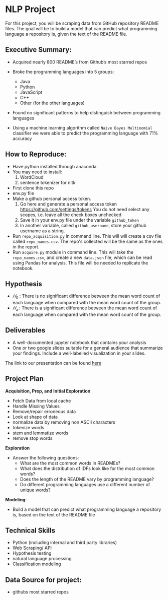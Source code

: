 # NLP Project

For this project, you will be scraping data from GitHub repository README files. The goal will be to build a model that can predict what programming language a repository is, given the text of the README file.


## Executive Summary:

* Acquired nearly 800 README’s from Github’s most starred repos
* Broke the programming languages into 5 groups:
    * Java
    * Python
    * JavaScript
    * C++
    * Other (for the other languages)

* Found no significant patterns to help distinguish between programming languages
* Using a machine learning algorithm called `Naive Bayes Multinomial` classifier we were able to predict the programming language with 71% accuracy

## How to Reproduce:
- Have python installed through anaconda
- You may need to install:
    1. WordCloud
    2. sentence tokenizer for nltk
- First clone this repo
- env.py file
- Make a github personal access token.
     1. Go here and generate a personal access token https://github.com/settings/tokens
        You do _not_ need select any scopes, i.e. leave all the check boxes unchecked
     2. Save it in your env.py file under the variable `github_token`
     3. In another variable, called `github_username`, store your github username as a string.
-  Run `repo_acquisition.py` in command line. This will will create a csv file called `repo_names.csv`. The repo's collected will be the same as the ones in the report.
-  Run `acquire.py` module in command line. This will take the `repo_names.csv`, and create a new `data.json` file, which can be read using Pandas for analysis. This file will be needed to replicate the notebook.    
     
## Hypothesis
- $𝐻_0$ : There is no significant difference between the mean word count of each language when compared with the mean word count of the group.
- $𝐻_𝑎$ : There is a significant difference between the mean word count of each language when compared with the mean word count of the group.


## Deliverables

- A well-documented jupyter notebook that contains your analysis
- One or two google slides suitable for a general audience that summarize your findings. Include a well-labelled visualization in your slides.

The link to our presentation can be found [here](https://docs.google.com/presentation/d/1cf5VWCoOLJk2amwf6M1-HZqy-p1IJzpVA43AyRPFsf0/edit?usp=sharing)
    
## Project Plan

**Acquisition, Prep, and Initial Exploration**
* Fetch Data from local cache
* Handle Missing Values
* Remove/repair erroneous data
* Look at shape of data
* normalize data by removing non ASCII characters
* tokenize words
* stem and lemmatize words
* remove stop words

**Exploration**
* Answer the following questions:
    * What are the most common words in READMEs?
    * What does the distribution of IDFs look like for the most common words?
    * Does the length of the README vary by programming language?
    * Do different programming languages use a different number of unique words?


**Modeling**:

* Build a model that can predict what programming language a repository is, based on the text of the README file

## Technical Skills
- Python (including internal and third party libraries)
- Web Scraping/ API
- Hypothesis testing
- natural language processing
- Classification modeling

## Data Source for project:
- githubs most starred repos
